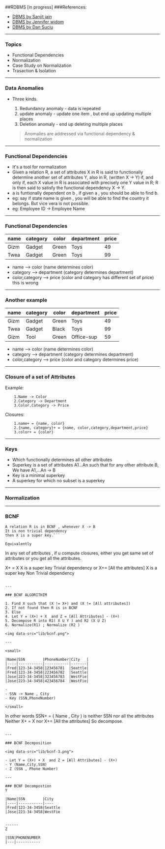 ##RDBMS [in progress]
###References:
- [DBMS by Sanjit jain](https://www.youtube.com/playlist?list=PLmXKhU9FNesR1rSES7oLdJaNFgmuj0SYV)
- [DBMS by Jennifer widom](https://www.youtube.com/playlist?list=PLLH73N9cB21WYr92CFMaE1ygwqLiBWz4I)
- [DBMS by Dan Suciu](http://courses.cs.washington.edu/courses/csep544/15au/)


---

### Topics
- Functional Dependencies
- Normalization
- Case Study on Normalization
- Trasaction & Isolation 

---

### Data Anomalies

- Three kinds.
	1. Redundancy anomaly - data is repeated
	2. update anomaly - update one item , but end up updating multiple places
	3. Deletion anomaly - end up deleting multiple places

	>Anomalies are addressed via functional dependency & normalization

---

### Functional Dependencies
- It's a tool for normalization
- Given a relation R, a set of attributes X in R is said to functionally determine another set of attributes Y, also in R, (written X → Y) if, and only if, each X value in R is associated with precisely one Y value in R; R is then said to satisfy the functional dependency X → Y.
- a is funtionally dependent on b , if given a , you should be able to find b.
- eg: say if state name is given , you will be able to find the country it belongs. But vice vera is not possible. 
- eg: Employee ID → Employee Name

---

### Functional Dependencies 

|name|category|color|department|price
|----|--------|-----|----------|-----
|Gizm|Gadget  |Green|Toys      |49
|Twea|Gadget  |Green|Toys      |99

- name --> color (name determines color)
- category --> department (category determines department)
- color,category --> price (color and category has different set of price) this is wrong

---

### Another example

|name|category|color|department|price
|----|--------|-----|----------|-----
|Gizm|Gadget  |Green|Toys      |49
|Twea|Gadget  |Black|Toys      |99
|Gizm|Tool    |Green|Office-sup|59

- name --> color (name determines color)
- category --> department (category determines department)
- color,category --> price (color and category determines price)

---

### Closure of a set of Attributes
Example:
		
		1.Name -> Color
		2.Category -> Department
		3.Color,Category -> Price

Closures:
		
		1.name+ = {name, color}
		2.{name, category}+ = {name, color,category,department,price}
		3.color+ = {color}

---

### Keys

- Which functionally determines all other attributes
- Superkey is a set of attributes A1...An such that for any other attribute B, We have A1,...An -> B
- Key is a minimal superkey 
- A superkey for which no subset is a superkey

---

### Normalization

---

### BCNF

```
A relation R is in BCNF , whenever X -> B 
It is non trivial dependency
then X is a super key.```

Equivalently

```
In any set of attributes , if u compute closures, 
either you get same set of attributes or
you get all the attributes.

X+ = X 
X is a super key 
Trivial dependency
	or 
X+= [All the attributes] 
X is a super key 
Non Trivial dependency
```

---

### BCNF ALGORITHIM

1. Find X such that (X != X+) and (X != [All attributes])
2. If not found then R is in BCNF
3. Else
4. Let Y = (X+) + X  and Z = [All Attributes] - (X+)
5. Decompose R into R1( X U Y ) and R2 (X U Z)
6. Normalize(R1) ; Normalize (R2 )

<img data-src="lib/bcnf.png">

---

<small>

|Name|SSN 	   	 |PhoneNumber|City   |
|----|-----------|-----------|-------|
|Fred|123-34-3458|123456781  |Seattle|
|Fred|123-34-3458|223456782  |Seattle|
|Jose|223-34-3458|323456783  |WestFie|
|Jose|223-34-3458|423456784  |WestFie|

-
- SSN -> Name , City
- Key (SSN,PhoneNumber)

</small>

``` 
In other words
SSN+ = { Name , City } is neither SSN nor all the attributes
Neither X+ = X  nor X+= [All the attributes]
So decompose.

```

---

### BCNF Decmposition

<img data-src="lib/bcnf-3.png">

- Let Y = (X+) + X  and Z = [All Attributes] - (X+)
- Y (Name,City,SSN)
- Z (SSN , Phone Number)

---

### BCNF Decompostion
Y

|Name|SSN 	   	 |City 
|----|-----------|----
|Fred|123-34-3458|Seattle
|Jose|223-34-3458|WestFie


------
Z

|SSN|PHONENUMBER
|---|-----------






		









